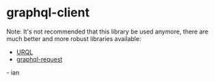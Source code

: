 # graphql-client

Note: It's not recommended that this library be used anymore, there are much better and more robust libraries available:

- [URQL](https://github.com/FormidableLabs/urql)
- [graphql-request](https://github.com/prisma-labs/graphql-request)

\- ian
